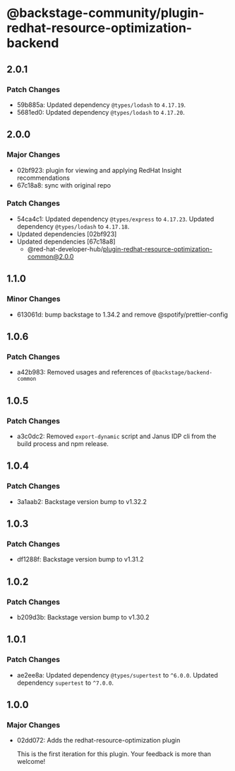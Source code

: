 # @backstage-community/plugin-redhat-resource-optimization-backend

## 2.0.1

### Patch Changes

- 59b885a: Updated dependency `@types/lodash` to `4.17.19`.
- 5681ed0: Updated dependency `@types/lodash` to `4.17.20`.

## 2.0.0

### Major Changes

- 02bf923: plugin for viewing and applying RedHat Insight recommendations
- 67c18a8: sync with original repo

### Patch Changes

- 54ca4c1: Updated dependency `@types/express` to `4.17.23`.
  Updated dependency `@types/lodash` to `4.17.18`.
- Updated dependencies [02bf923]
- Updated dependencies [67c18a8]
  - @red-hat-developer-hub/plugin-redhat-resource-optimization-common@2.0.0

## 1.1.0

### Minor Changes

- 613061d: bump backstage to 1.34.2 and remove @spotify/prettier-config

## 1.0.6

### Patch Changes

- a42b983: Removed usages and references of `@backstage/backend-common`

## 1.0.5

### Patch Changes

- a3c0dc2: Removed `export-dynamic` script and Janus IDP cli from the build process and npm release.

## 1.0.4

### Patch Changes

- 3a1aab2: Backstage version bump to v1.32.2

## 1.0.3

### Patch Changes

- df1288f: Backstage version bump to v1.31.2

## 1.0.2

### Patch Changes

- b209d3b: Backstage version bump to v1.30.2

## 1.0.1

### Patch Changes

- ae2ee8a: Updated dependency `@types/supertest` to `^6.0.0`.
  Updated dependency `supertest` to `^7.0.0`.

## 1.0.0

### Major Changes

- 02dd072: Adds the redhat-resource-optimization plugin

  This is the first iteration for this plugin. Your feedback is more than welcome!
